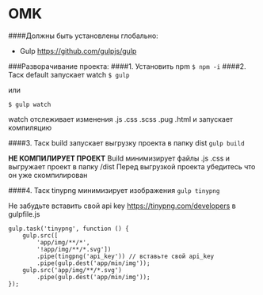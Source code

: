 # OMK
####Должны быть установлены глобально:
- Gulp https://github.com/gulpjs/gulp

###Разворачивание проекта:
####1. Установить npm
`$ npm -i`
####2. Таск default запускает watch
`$ gulp`

или 

`$ gulp watch`

watch отслеживает изменения .js .css .scss .pug .html и запускает компиляцию

####3. Таск build запускает выгрузку проекта в папку dist 
`gulp build`

**НЕ КОМПИЛИРУЕТ ПРОЕКТ**
Build минимизирует файлы .js .css и выгружает проект в папку /dist
Перед выгрузкой проекта убедитесь что он уже скомпилирован

####4. Таск tinypng минимизирует изображения
`gulp tinypng`

Не забудьте вставить свой api key https://tinypng.com/developers
в gulpfile.js

    gulp.task('tinypng', function () {
        gulp.src([
            'app/img/**/*',
            '!app/img/**/*.svg'])
            .pipe(tingpng('api_key')) // вставьте свой api_key
            .pipe(gulp.dest('app/min/img'));
        gulp.src('app/img/**/*.svg')
            .pipe(gulp.dest('app/min/img'));
    });